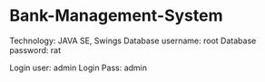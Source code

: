 # Bank-Management-System
Technology: JAVA SE, Swings
Database username: root
Database password: rat

Login user: admin
Login Pass: admin
